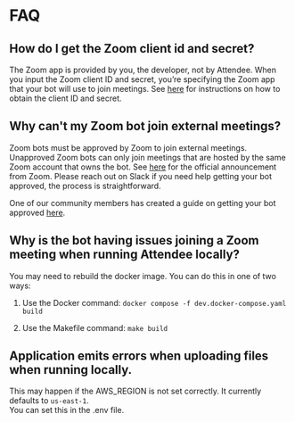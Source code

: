 # FAQ

## How do I get the Zoom client id and secret?

The Zoom app is provided by you, the developer, not by Attendee. When you input the Zoom client ID and secret, you’re specifying the Zoom app that your bot will use to join meetings. See [here](https://github.com/attendee-labs/attendee?tab=readme-ov-file#obtaining-zoom-oauth-credentials) for instructions on how to obtain the client ID and secret.

## Why can't my Zoom bot join external meetings?

Zoom bots must be approved by Zoom to join external meetings. Unapproved Zoom bots can only join meetings that are hosted by the same Zoom account that owns the bot. See [here](https://developers.zoom.us/changelog/platform/meeting-sdk-policy-announcement/) for the official announcement from Zoom. Please reach out on Slack if you need help getting your bot approved, the process is straightforward.

One of our community members has created a guide on getting your bot approved [here](https://www.notion.so/Zoom-App-Publishing-for-Attendee-24db06b6bbc68042926df934997ffe49).

## Why is the bot having issues joining a Zoom meeting when running Attendee locally? 

You may need to rebuild the docker image. You can do this in one of two ways: 

1. Use the Docker command: `docker compose -f dev.docker-compose.yaml build`

2. Use the Makefile command: `make build`

## Application emits errors when uploading files when running locally. 

This may happen if the AWS_REGION is not set correctly. It currently defaults to `us-east-1`.  
You can set this in the .env file.

